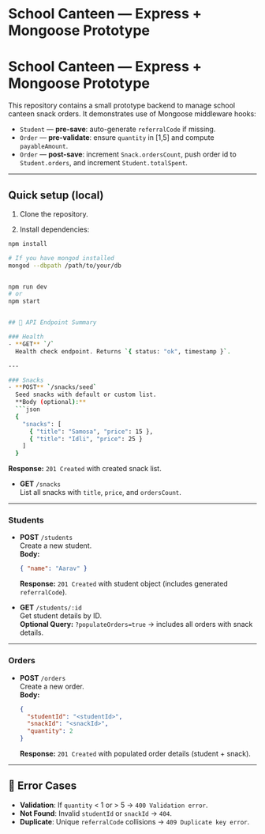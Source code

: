 # School Canteen — Express + Mongoose Prototype
# School Canteen — Express + Mongoose Prototype

This repository contains a small prototype backend to manage school canteen snack orders. It demonstrates use of Mongoose middleware hooks:

- `Student` — **pre-save**: auto-generate `referralCode` if missing.
- `Order` — **pre-validate**: ensure `quantity` in [1,5] and compute `payableAmount`.
- `Order` — **post-save**: increment `Snack.ordersCount`, push order id to `Student.orders`, and increment `Student.totalSpent`.

---

## Quick setup (local)

1. Clone the repository.

2. Install dependencies:

```bash
npm install

# If you have mongod installed
mongod --dbpath /path/to/your/db


npm run dev
# or
npm start


## 📌 API Endpoint Summary

### Health
- **GET** `/`  
  Health check endpoint. Returns `{ status: "ok", timestamp }`.

---

### Snacks
- **POST** `/snacks/seed`  
  Seed snacks with default or custom list.  
  **Body (optional):**
  ```json
  {
    "snacks": [
      { "title": "Samosa", "price": 15 },
      { "title": "Idli", "price": 25 }
    ]
  }
  ```
  **Response:** `201 Created` with created snack list.

- **GET** `/snacks`  
  List all snacks with `title`, `price`, and `ordersCount`.

---

### Students
- **POST** `/students`  
  Create a new student.  
  **Body:**
  ```json
  { "name": "Aarav" }
  ```
  **Response:** `201 Created` with student object (includes generated `referralCode`).

- **GET** `/students/:id`  
  Get student details by ID.  
  **Optional Query:** `?populateOrders=true` → includes all orders with snack details.

---

### Orders
- **POST** `/orders`  
  Create a new order.  
  **Body:**
  ```json
  {
    "studentId": "<studentId>",
    "snackId": "<snackId>",
    "quantity": 2
  }
  ```
  **Response:** `201 Created` with populated order details (student + snack).

---

## 🔎 Error Cases
- **Validation**: If `quantity` < 1 or > 5 → `400 Validation error`.
- **Not Found**: Invalid `studentId` or `snackId` → `404`.
- **Duplicate**: Unique `referralCode` collisions → `409 Duplicate key error`.
